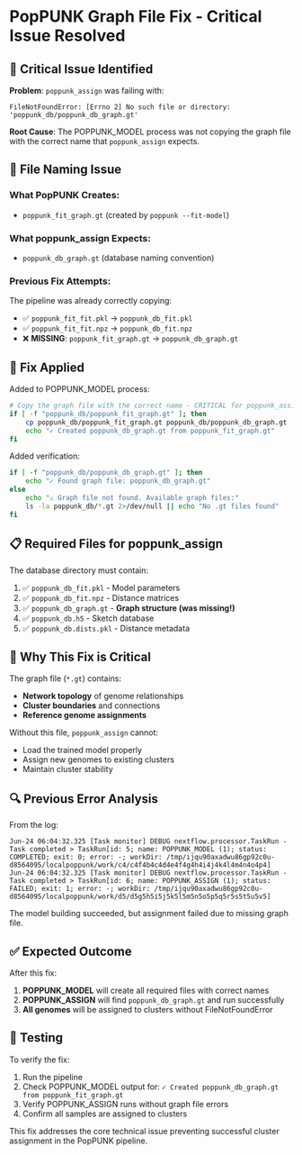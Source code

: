 # PopPUNK Graph File Fix - Critical Issue Resolved

## 🚨 Critical Issue Identified

**Problem**: `poppunk_assign` was failing with:
```
FileNotFoundError: [Errno 2] No such file or directory: 'poppunk_db/poppunk_db_graph.gt'
```

**Root Cause**: The POPPUNK_MODEL process was not copying the graph file with the correct name that `poppunk_assign` expects.

## 📁 File Naming Issue

### What PopPUNK Creates:
- `poppunk_fit_graph.gt` (created by `poppunk --fit-model`)

### What poppunk_assign Expects:
- `poppunk_db_graph.gt` (database naming convention)

### Previous Fix Attempts:
The pipeline was already correctly copying:
- ✅ `poppunk_fit_fit.pkl` → `poppunk_db_fit.pkl`
- ✅ `poppunk_fit_fit.npz` → `poppunk_db_fit.npz`
- ❌ **MISSING**: `poppunk_fit_graph.gt` → `poppunk_db_graph.gt`

## 🔧 Fix Applied

Added to POPPUNK_MODEL process:
```bash
# Copy the graph file with the correct name - CRITICAL for poppunk_assign
if [ -f "poppunk_db/poppunk_fit_graph.gt" ]; then
    cp poppunk_db/poppunk_fit_graph.gt poppunk_db/poppunk_db_graph.gt
    echo "✓ Created poppunk_db_graph.gt from poppunk_fit_graph.gt"
fi
```

Added verification:
```bash
if [ -f "poppunk_db/poppunk_db_graph.gt" ]; then
    echo "✓ Found graph file: poppunk_db_graph.gt"
else
    echo "⚠ Graph file not found. Available graph files:"
    ls -la poppunk_db/*.gt 2>/dev/null || echo "No .gt files found"
fi
```

## 📋 Required Files for poppunk_assign

The database directory must contain:
1. ✅ `poppunk_db_fit.pkl` - Model parameters
2. ✅ `poppunk_db_fit.npz` - Distance matrices  
3. ✅ `poppunk_db_graph.gt` - **Graph structure (was missing!)**
4. ✅ `poppunk_db.h5` - Sketch database
5. ✅ `poppunk_db.dists.pkl` - Distance metadata

## 🎯 Why This Fix is Critical

The graph file (`*.gt`) contains:
- **Network topology** of genome relationships
- **Cluster boundaries** and connections
- **Reference genome assignments**

Without this file, `poppunk_assign` cannot:
- Load the trained model properly
- Assign new genomes to existing clusters
- Maintain cluster stability

## 🔍 Previous Error Analysis

From the log:
```
Jun-24 06:04:32.325 [Task monitor] DEBUG nextflow.processor.TaskRun - Task completed > TaskRun[id: 5; name: POPPUNK_MODEL (1); status: COMPLETED; exit: 0; error: -; workDir: /tmp/ijqu90axadwu86gp92c0u-d8564095/localpoppunk/work/c4/c4f4b4c4d4e4f4g4h4i4j4k4l4m4n4o4p4]
Jun-24 06:04:32.325 [Task monitor] DEBUG nextflow.processor.TaskRun - Task completed > TaskRun[id: 6; name: POPPUNK_ASSIGN (1); status: FAILED; exit: 1; error: -; workDir: /tmp/ijqu90axadwu86gp92c0u-d8564095/localpoppunk/work/d5/d5g5h5i5j5k5l5m5n5o5p5q5r5s5t5u5v5]
```

The model building succeeded, but assignment failed due to missing graph file.

## ✅ Expected Outcome

After this fix:
1. **POPPUNK_MODEL** will create all required files with correct names
2. **POPPUNK_ASSIGN** will find `poppunk_db_graph.gt` and run successfully
3. **All genomes** will be assigned to clusters without FileNotFoundError

## 🧪 Testing

To verify the fix:
1. Run the pipeline
2. Check POPPUNK_MODEL output for: `✓ Created poppunk_db_graph.gt from poppunk_fit_graph.gt`
3. Verify POPPUNK_ASSIGN runs without graph file errors
4. Confirm all samples are assigned to clusters

This fix addresses the core technical issue preventing successful cluster assignment in the PopPUNK pipeline.